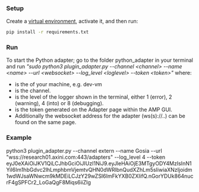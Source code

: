 ### Setup
Create a [virtual environment](https://docs.python.org/3/library/venv.html), activate it, and then run:

```bash
pip install -r requirements.txt
```

### Run
To start the Python adapter; go to the folder python_adapter in your terminal and run *"sudo python3 plugin_adapter.py --channel \<channel> --name \<name> --url \<websocket> --log_level \<loglevel> --token \<token>"* where:

- <name> is the of your machine, e.g. dev-vm
- <channel> is the channel.
- <loglevel> is the level of the logger shown in the terminal, either 1 (error), 2 (warning), 4 (into) or 8 (debugging).
- <token> is the token generated on the Adapter page within the AMP GUI.
- <websocket>  Additionally the websocket address for the adapter (ws(s)://..) can be found on the same page.

### Example

python3 plugin_adapter.py --channel extern --name Gosia --url "wss://research01.axini.com:443/adapters" --log_level 4 --token eyJ0eXAiOiJKV1QiLCJhbGciOiJIUzI1NiJ9.eyJleHAiOjE3MTgyODY4MzIsInN1YiI6Im1hbGdvc2lhLmphbmVjemtvQHN0dWRlbnQudXZhLm5sIiwiaXNzIjoidm1wdWJsaWNwcm9kMDEiLCJzY29wZSI6ImFkYXB0ZXIifQ.nGorYDUk864nucrF4gSPFCr2_LoGaQgF8Miqs6iiZIg